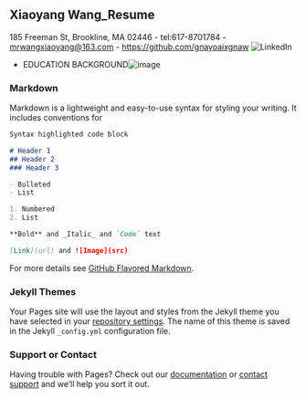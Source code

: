 ## Xiaoyang Wang_Resume

185 Freeman St, Brookline, MA 02446 - tel:617-8701784 - mrwangxiaoyang@163.com - https://github.com/gnayoaixgnaw ![LinkedIn](https://www.linkedin.com/in/xiaoyang-wang-a57798205/)

- EDUCATION BACKGROUND![image](https://user-images.githubusercontent.com/71043501/109665109-d8789480-7b3b-11eb-9384-538bb12d9f36.png)



### Markdown

Markdown is a lightweight and easy-to-use syntax for styling your writing. It includes conventions for

```markdown
Syntax highlighted code block

# Header 1
## Header 2
### Header 3

- Bulleted
- List

1. Numbered
2. List

**Bold** and _Italic_ and `Code` text

[Link](url) and ![Image](src)
```

For more details see [GitHub Flavored Markdown](https://guides.github.com/features/mastering-markdown/).

### Jekyll Themes

Your Pages site will use the layout and styles from the Jekyll theme you have selected in your [repository settings](https://github.com/gnayoaixgnaw/gnayoaixgnaw.github.io/settings). The name of this theme is saved in the Jekyll `_config.yml` configuration file.

### Support or Contact

Having trouble with Pages? Check out our [documentation](https://docs.github.com/categories/github-pages-basics/) or [contact support](https://support.github.com/contact) and we’ll help you sort it out.
